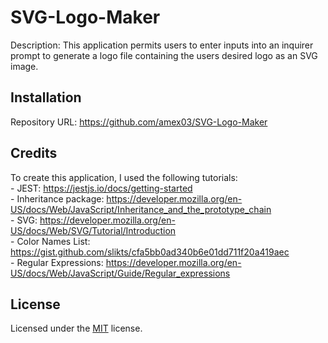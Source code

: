 # SVG-Logo-Maker
Description: This application permits users to enter inputs into an inquirer prompt to generate a logo file containing the users desired logo as an SVG image.
## Installation

Repository URL: https://github.com/amex03/SVG-Logo-Maker


## Credits

To create this application, I used the following tutorials:  
    - JEST: https://jestjs.io/docs/getting-started        
    - Inheritance package: https://developer.mozilla.org/en-US/docs/Web/JavaScript/Inheritance_and_the_prototype_chain         
    - SVG: https://developer.mozilla.org/en-US/docs/Web/SVG/Tutorial/Introduction     
    - Color Names List: https://gist.github.com/slikts/cfa5bb0ad340b6e01dd711f20a419aec       
    - Regular Expressions: https://developer.mozilla.org/en-US/docs/Web/JavaScript/Guide/Regular_expressions                                              

## License

Licensed under the [MIT](LICENSE) license.
